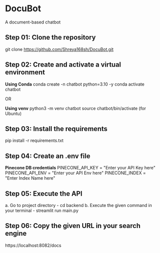 # DocuBot
A document-based chatbot


## Step 01: Clone the repository
git clone https://github.com/Shreya168sh/DocuBot.git


## Step 02: Create and activate a virtual environment
**Using Conda**
conda create -n chatbot python=3.10 -y
conda activate chatbot

OR

**Using venv**
python3 -m venv chatbot
source chatbot/bin/activate (for Ubuntu)


## Step 03: Install the requirements
pip install -r requirements.txt


## Step 04: Create an .env file
**Pinecone DB credentials**
PINECONE_API_KEY = "Enter your API Key here"
PINECONE_API_ENV = "Enter your API Env here"
PINECONE_INDEX = "Enter Index Name here"


## Step 05: Execute the API
a. Go to project directory -
     cd backend
b. Execute the given command in your terminal - 
     streamlit run main.py


## Step 06: Copy the given URL in your search engine
https://localhost:8082/docs
